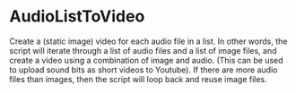 # AudioListToVideo
Create a (static image) video for each audio file in a list. In other words, the script will iterate through a list of audio files and a list of image files, and create a video using a combination of image and audio. (This can be used to upload sound bits as short videos to Youtube). 
If there are more audio files than images, then the script will loop back and reuse image files. 
